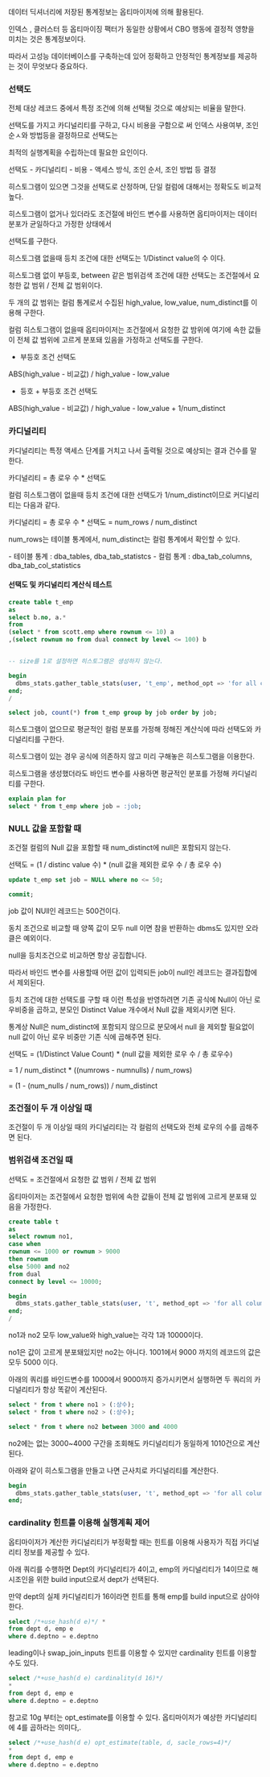 데이터 딕셔너리에 저장된 통계정보는 옵티마이저에 의해 활용된다.

인덱스 , 클러스터 등 옵티마이징 팩터가 동일한 상황에서 CBO 행동에 결정적 영향을 미치는 것은 통계정보이다.

따라서 고성능 데이터베이스를 구축하는데 있어 정확하고 안정적인 통계정보를 제공하는 것이 무엇보다 중요하다.

### 선택도

전체 대상 레코드 중에서 특정 조건에 의해 선택될 것으로 예상되는 비율을 말한다.

선택도를 가지고 카디널리티를 구하고, 다시 비용을 구함으로 써 인덱스 사용여부, 조인 순ㅅ와 방법등을 결정하므로 선택도는

최적의 실행계획을 수립하는데 필요한 요인이다.

선택도 - 카디널리티 - 비용 - 액세스 방식, 조인 순서, 조인 방법 등 결정

히스토그램이 있으면 그것을 선택도로 산정하며, 단일 컬럼에 대해서는 정확도도 비교적 높다.

히스토그램이 없거나 있더라도 조건절에 바인드 변수를 사용하면 옵티마이저는 데이터 분포가 균일하다고 가정한 상태에서

선택도를 구한다.

히스토그램 없을때 등치 조건에 대한 선택도는 1/Distinct value의 수 이다.

히스토그램 없이 부등호, between 같은 범위검색 조건에 대한 선택도는 조건절에서 요청한 값 범위 / 전체 값 범위이다.

두 개의 값 범위는 컬럼 통계로서 수집된 high_value, low_value, num_distinct를 이용해 구한다.

컬럼 히스토그램이 없을때 옵티마이저는 조건절에서 요청한 값 밤위에 여기에 속한 값들이 전체 값 범위에 고르게 분포돼 있음을 가정하고 선택도를 구한다.

- 부등호 조건 선택도

ABS(high_value - 비교값) / high_value - low_value

- 등호 + 부등호 조건 선택도

ABS(high_value - 비교값) / high_value - low_value + 1/num_distinct

### 카디널리티

카디널리티는 특정 액세스 단계를 거치고 나서 출력될 것으로 예상되는 결과 건수를 말한다.

카디널리티 = 총 로우 수 \* 선택도

컬럼 히스토그램이 없을때 등치 조건에 대한 선택도가 1/num_distinct이므로 커디널리티는 다음과 같다.

카디널리티 = 총 로우 수 \* 선택도 = num_rows / num_distinct

num_rows는 테이블 통계에서, num_distinct는 컬럼 통계에서 확인할 수 있다.

\- 테이블 통계 : dba_tables, dba_tab_statistcs
\- 컬럼 통계 : dba_tab_columns, dba_tab_col_statistics

#### 선택도 및 카디널리티 계산식 테스트

```sql
create table t_emp
as
select b.no, a.*
from
(select * from scott.emp where rownum <= 10) a
,(select rownum no from dual connect by level <= 100) b


-- size를 1로 설정하면 히스토그램은 생성하지 않는다.

begin
  dbms_stats.gather_table_stats(user, 't_emp', method_opt => 'for all columns size 1'
end;
/

select job, count(*) from t_emp group by job order by job;

```

히스토그램이 없으므로 평균적인 컬럼 분포를 가정해 정해진 계산식에 따라 선택도와 카디널리티를 구한다.

히스토그램이 있는 경우 공식에 의존하지 않고 미리 구해놓은 히스토그램을 이용한다.

히스토그램을 생성했더라도 바인드 변수를 사용하면 평균적인 분포를 가정해 카디널리티를 구한다.

```sql
explain plan for
select * from t_emp where job = :job;
```

### NULL 값을 포함할 때

조건절 컬럼의 Null 값을 포함할 때 num_distinct에 null은 포함되지 않는다.

선택도 = (1 / distinc value 수) \* (null 값을 제외한 로우 수 / 총 로우 수)

```sql
update t_emp set job = NULL where no <= 50;

commit;
```

job 값이 NUll인 레코드는 500건이다.

동치 조건으로 비교할 때 양쪽 값이 모두 null 이면 참을 반환하는 dbms도 있지만 오라클은 예외이다.

null을 등치조건으로 비교하면 항상 공집합니다.

따라서 바인드 변수를 사용할때 어떤 값이 입력되든 job이 null인 레코드는 결과집합에서 제외된다.

등치 조건에 대한 선택도를 구할 때 이런 특성을 반영하려면 기존 공식에 Null이 아닌 로우비중을 곱하고, 분모인 Distinct Value 개수에서 Null 값을 제외시키면 된다.

통계상 Null은 num_distinct에 포함되지 않으므로 분모에서 null 을 제외할 필요없이 null 값이 아닌 로우 비중만 기존 식에 곱해주면 된다.

선택도 = (1/Distinct Value Count) \* (null 값을 제외한 로우 수 / 총 로우수)

= 1 / num_distinct \* ((numrows - numnulls) / num_rows)

= (1 - (num_nulls / num_rows)) / num_distinct

### 조건절이 두 개 이상일 때

조건절이 두 개 이상일 때의 카디널리티는 각 컬럼의 선택도와 전체 로우의 수를 곱해주면 된다.

### 범위검색 조건일 때

선택도 = 조건절에서 요청한 값 범위 / 전체 값 범위

옵티마이저는 조건절에서 요청한 범위에 속한 값들이 전체 값 범위에 고르게 분포돼 있음을 가정한다.

```sql
create table t
as
select rownum no1,
case when
rownum <= 1000 or rownum > 9000
then rownum
else 5000 and no2
from dual
connect by level <= 10000;

begin
  dbms_stats.gather_table_stats(user, 't', method_opt => 'for all column size 1');
end;
/

```

no1과 no2 모두 low_value와 high_value는 각각 1과 10000이다.

no1은 값이 고르게 분포돼있지만 no2는 아니다. 1001에서 9000 까지의 레코드의 값은 모두 5000 이다.

아래의 쿼리를 바인드변수를 1000에서 9000까지 증가시키면서 실행하면 두 쿼리의 카디널리티가 항상 똑같이 계산된다.

```sql
select * from t where no1 > (:상수);
select * from t where no2 > (:상수);
```

```sql
select * from t where no2 between 3000 and 4000
```

no2에는 없는 3000~4000 구간을 조회해도 카디널리티가 동일하게 1010건으로 계산된다.

아래와 같이 히스토그램을 만들고 나면 근사치로 카디널리티를 계산한다.

```sql
begin
  dbms_stats.gather_table_stats(user, 't', method_opt => 'for all columns size 254');
end;
```

### cardinality 힌트를 이용해 실행계획 제어

옵티마이저가 계산한 카디널리티가 부정확할 때는 힌트를 이용해 사용자가 직접 카디널리티 정보를 제공할 수 있다.

아래 쿼리를 수행하면 Dept의 카디널리티가 4이고, emp의 카디널리티가 14이므로 해시조인을 위한 build input으로서 dept가 선택된다.

만약 dept의 실제 카디널리티가 16이라면 힌트를 통해 emp를 build input으로 삼아야한다.

```sql
select /*+use_hash(d e)*/ *
from dept d, emp e
where d.deptno = e.deptno
```

leading이나 swap_join_inputs 힌트를 이용할 수 있지만 cardinality 힌트를 이용할 수도 있다.

```sql
select /*+use_hash(d e) cardinality(d 16)*/
*
from dept d, emp e
where d.deptno = e.deptno
```

참고로 10g 부터는 opt_estimate를 이용할 수 있다. 옵티마이저가 예상한 카디널리티에 4를 곱하라는 의미다,.

```sql
select /*+use_hash(d e) opt_estimate(table, d, sacle_rows=4)*/
*
from dept d, emp e
where d.deptno = e.deptno
```

